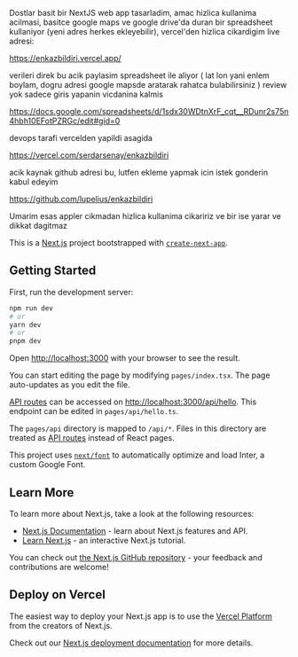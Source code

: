 Dostlar basit bir NextJS web app tasarladim, amac hizlica kullanima acilmasi, basitce google maps ve google drive'da duran bir spreadsheet kullaniyor (yeni adres herkes ekleyebilir), vercel'den hizlica cikardigim live adresi:

https://enkazbildiri.vercel.app/

verileri direk bu acik paylasim spreadsheet ile aliyor ( lat lon yani enlem boylam, dogru adresi google mapsde aratarak rahatca bulabilirsiniz ) review yok sadece giris yapanin vicdanina kalmis

https://docs.google.com/spreadsheets/d/1sdx30WDtnXrF_cqt__RDunr2s75n4hbh10EFotPZRGc/edit#gid=0

devops tarafi vercelden yapildi asagida

https://vercel.com/serdarsenay/enkazbildiri

acik kaynak github adresi bu, lutfen ekleme yapmak icin istek gonderin kabul edeyim

https://github.com/lupelius/enkazbildiri

Umarim esas appler cikmadan hizlica kullanima cikaririz ve bir ise yarar ve dikkat dagitmaz


This is a [Next.js](https://nextjs.org/) project bootstrapped with [`create-next-app`](https://github.com/vercel/next.js/tree/canary/packages/create-next-app).

## Getting Started

First, run the development server:

```bash
npm run dev
# or
yarn dev
# or
pnpm dev
```

Open [http://localhost:3000](http://localhost:3000) with your browser to see the result.

You can start editing the page by modifying `pages/index.tsx`. The page auto-updates as you edit the file.

[API routes](https://nextjs.org/docs/api-routes/introduction) can be accessed on [http://localhost:3000/api/hello](http://localhost:3000/api/hello). This endpoint can be edited in `pages/api/hello.ts`.

The `pages/api` directory is mapped to `/api/*`. Files in this directory are treated as [API routes](https://nextjs.org/docs/api-routes/introduction) instead of React pages.

This project uses [`next/font`](https://nextjs.org/docs/basic-features/font-optimization) to automatically optimize and load Inter, a custom Google Font.

## Learn More

To learn more about Next.js, take a look at the following resources:

- [Next.js Documentation](https://nextjs.org/docs) - learn about Next.js features and API.
- [Learn Next.js](https://nextjs.org/learn) - an interactive Next.js tutorial.

You can check out [the Next.js GitHub repository](https://github.com/vercel/next.js/) - your feedback and contributions are welcome!

## Deploy on Vercel

The easiest way to deploy your Next.js app is to use the [Vercel Platform](https://vercel.com/new?utm_medium=default-template&filter=next.js&utm_source=create-next-app&utm_campaign=create-next-app-readme) from the creators of Next.js.

Check out our [Next.js deployment documentation](https://nextjs.org/docs/deployment) for more details.
